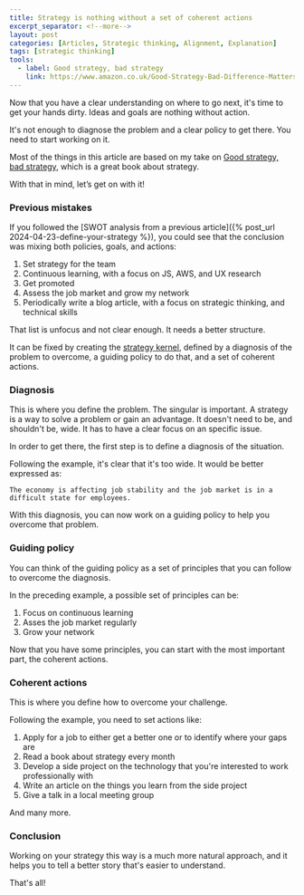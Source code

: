 ```yaml
---
title: Strategy is nothing without a set of coherent actions
excerpt_separator: <!--more-->
layout: post
categories: [Articles, Strategic thinking, Alignment, Explanation]
tags: [strategic thinking]
tools:
  - label: Good strategy, bad strategy
    link: https://www.amazon.co.uk/Good-Strategy-Bad-Difference-Matters/dp/1846684811
---
```


Now that you have a clear understanding on where to go next, it's time to get your hands dirty. Ideas and goals are nothing without action.

It's not enough to diagnose the problem and a clear policy to get there. You need to start working on it.

Most of the things in this article are based on my take on [Good strategy, bad strategy](https://www.amazon.co.uk/Good-Strategy-Bad-Difference-Matters/dp/1846684811), which is a great book about strategy.

With that in mind, let’s get on with it!

<!--more-->

### Previous mistakes

If you followed the [SWOT analysis from a previous article]({% post_url 2024-04-23-define-your-strategy %}), you could see that the conclusion was mixing both policies, goals, and actions:

1. Set strategy for the team
1. Continuous learning, with a focus on JS, AWS, and UX research
1. Get promoted
1. Assess the job market and grow my network
1. Periodically write a blog article, with a focus on strategic thinking, and technical skills

That list is unfocus and not clear enough. It needs a better structure.

It can be fixed by creating the [strategy kernel](https://www.amazon.co.uk/Good-Strategy-Bad-Difference-Matters/dp/1846684811), defined by a diagnosis of the problem to overcome, a guiding policy to do that, and a set of coherent actions.

### Diagnosis

This is where you define the problem. The singular is important. A strategy is a way to solve a problem or gain an advantage. It doesn't need to be, and shouldn't be, wide. It has to have a clear focus on an specific issue.

In order to get there, the first step is to define a diagnosis of the situation.

Following the example, it's clear that it's too wide. It would be better expressed as:

    The economy is affecting job stability and the job market is in a difficult state for employees.

With this diagnosis, you can now work on a guiding policy to help you overcome that problem.

### Guiding policy

You can think of the guiding policy as a set of principles that you can follow to overcome the diagnosis.

In the preceding example, a possible set of principles can be:

1. Focus on continuous learning
1. Asses the job market regularly
1. Grow your network

Now that you have some principles, you can start with the most important part, the coherent actions.

### Coherent actions

This is where you define how to overcome your challenge.

Following the example, you need to set actions like:

1. Apply for a job to either get a better one or to identify where your gaps are
1. Read a book about strategy every month
1. Develop a side project on the technology that you're interested to work professionally with
1. Write an article on the things you learn from the side project
1. Give a talk in a local meeting group

And many more.

### Conclusion

Working on your strategy this way is a much more natural approach, and it helps you to tell a better story that's easier to understand.

That's all!
